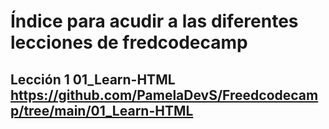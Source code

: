 # Índice para acudir a las diferentes lecciones de fredcodecamp

## Lección 1 01_Learn-HTML https://github.com/PamelaDevS/Freedcodecamp/tree/main/01_Learn-HTML
